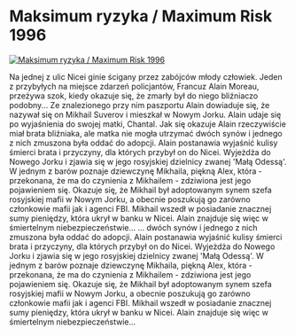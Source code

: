 Maksimum ryzyka / Maximum Risk 1996 
=============
[![Maksimum ryzyka / Maximum Risk 1996 ](http://vidos.pl/images/player.gif)](http://vidos.pl/maksimum-ryzyka-maximum-risk-1996)

 Na jednej z ulic Nicei ginie ścigany przez zabójców młody człowiek. Jeden z przybyłych na miejsce zdarzeń policjantów, Francuz Alain Moreau, przeżywa szok, kiedy okazuje się, że zmarły był do niego bliźniaczo podobny... Ze znalezionego przy nim paszportu Alain dowiaduje się, że nazywał się on Mikhail Suverov i mieszkał w Nowym Jorku. Alain udaje się po wyjaśnienia do swojej matki, Chantal. Jak się okazuje Alain rzeczywiście miał brata bliźniaka, ale matka nie mogła utrzymać dwóch synów i jednego z nich zmuszona była oddać do adopcji. Alain postanawia wyjaśnić kulisy śmierci brata i przyczyny, dla których przybył on do Nicei. Wyjeżdża do Nowego Jorku i zjawia się w jego rosyjskiej dzielnicy zwanej 'Małą Odessą'. W jednym z barów poznaje dziewczynę Mikhaila, piękną Alex, która - przekonana, że ma do czynienia z Mikhailem - zdziwiona jest jego pojawieniem się. Okazuje się, że Mikhail był adoptowanym synem szefa rosyjskiej mafii w Nowym Jorku, a obecnie poszukują go zarówno członkowie mafii jak i agenci FBI. Mikhail wszedł w posiadanie znacznej sumy pieniędzy, która ukrył w banku w Nicei. Alain znajduje się więc w śmiertelnym niebezpieczeństwie...   ... dwóch synów i jednego z nich zmuszona była oddać do adopcji. Alain postanawia wyjaśnić kulisy śmierci brata i przyczyny, dla których przybył on do Nicei. Wyjeżdża do Nowego Jorku i zjawia się w jego rosyjskiej dzielnicy zwanej 'Małą Odessą'. W jednym z barów poznaje dziewczynę Mikhaila, piękną Alex, która - przekonana, że ma do czynienia z Mikhailem - zdziwiona jest jego pojawieniem się. Okazuje się, że Mikhail był adoptowanym synem szefa rosyjskiej mafii w Nowym Jorku, a obecnie poszukują go zarówno członkowie mafii jak i agenci FBI. Mikhail wszedł w posiadanie znacznej sumy pieniędzy, która ukrył w banku w Nicei. Alain znajduje się więc w śmiertelnym niebezpieczeństwie...
